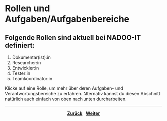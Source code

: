 # Rollen und Aufgaben/Aufgabenbereiche

<!--kurze Einleitung in das Thema, dann Auflistung der Rollen als Unterpunkte/Kapitel des Abschnitts-->

## Folgende Rollen sind aktuell bei NADOO-IT definiert:

1. Dokumentar(ist):in
2. Researcher:in
3. Entwickler:in
4. Tester:in <!--nicht sicher, ob bereits irgendwo definiert, sollte aber mit aufgenommen werden-->
5. Teamkoordinator:in

Klicke auf eine Rolle, um mehr über deren Aufgaben- und Verantwortungsbereiche zu erfahren.
Alternativ kannst du diesen Abschnitt natürlich auch einfach von oben nach unten durcharbeiten.

---

<p align="center"><a href="/docs/02-arbeiten_bei_nadoo/README.md"><strong>Zurück</strong></a> | <a href="/docs/02-arbeiten_bei_nadoo/01-rollen_und_aufgaben/01-dokumentar/README.md"><strong>Weiter</strong></a></p>

